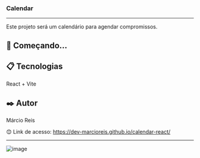 ### Calendar

---

Este projeto será um calendário para agendar compromissos.

## 🚀 Começando...

## 📋 Tecnologias
React + Vite

## ✒️ Autor
Márcio Reis

😊 Link de acesso: https://dev-marcioreis.github.io/calendar-react/

---
![image](https://user-images.githubusercontent.com/122680054/233792953-c5603724-ea24-4eae-9fa3-caa5d9aa7fec.png)

